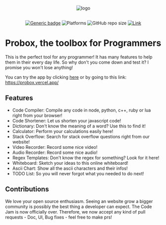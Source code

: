 <br>

<div align="center">
  <img src="https://cdn.discordapp.com/attachments/794361254881525813/805153976847695922/icon.png" alt="logo">

  <br>
  <br>

[![Generic badge](https://img.shields.io/badge/CodeJam-Timathon-orange.svg)](https://twtcodejam.net/) ![Platforms](https://raster.shields.io/badge/Platform-Web%20Browser-blue.png) ![GitHub repo size](https://img.shields.io/github/repo-size/TWT-Code-Jam-FAST/Probox) [![Link](https://img.shields.io/badge/Link-https://probox.vercel.app-orange.svg)](https://probox.vercel.app)

</div>

# Probox, the toolbox for Programmers

This is the perfect tool for any programmer! It has many features to help them in their every day life.
So why don't you come down and test it? I promise you won't lose anything!

You can try the app by clicking [here](https://probox.vercel.app/) or by going to this link:
https://probox.vercel.app/

## Features

- Code Compiler: Compile any code in node, python, c++, ruby or lua right from your browser!
- Code Shortener: Let us shorten your javascript code!
- Dictionary: Don't know the meaning of a word? Use this to find it!
- Calculator: Perform your calculations easily here!
- Stack Overflow: Search for stack overflow questions right from our website!
- Video Recorder: Record some nice video!
- Audio Recorder: Record some nice audio!
- Regex Templates: Don't know the regex for something? Look for it here!
- Whiteboard: Sketch your ideas to this online whiteboard!
- Ascii Chart: Show all the ascii characters and their infos!
- TODO List: So you will never forgot what you needed to do next!

## Contributions

We love your open source enthusiasm. Seeing an website grow a bigger community is possibly the best thing a developer can expect.
The Code Jam is now officially over. Therefore, we now accept any kind of pull requests - Doc, UI, Bug fixes - feel free to make prs!
